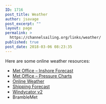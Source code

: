 ```yaml
---
ID: 1716
post_title: Weather
author: jsavage
post_excerpt: ""
layout: page
permalink: >
  https://channelsailing.org/links/weather/
published: true
post_date: 2018-03-06 08:23:35
---
```

Here are some online weather resources:
<ul class="xoxo blogroll">
 	<li><a title="The Inshore Forecast from the UK Metoffice" href="http://www.metoffice.gov.uk/weather/marine/inshore_forecast.html">Met Office – Inshore Forecast</a></li>
 	<li><a title="The Metoffice’s 84 hour Surface Pressure Charts" href="http://www.metoffice.gov.uk/weather/uk/surface_pressure.html" target="_blank" rel="noopener noreferrer">Met Office – Pressure Charts</a></li>
 	<li><a title="Online Weather" href="http://www.onlineweather.com/v4/uk/regional/RFENSE.html">Online Weather</a></li>
 	<li><a title="The Shipping Forecast from the UK Metoffice" href="http://www.metoffice.gov.uk/weather/marine/shipping_forecast.html">Shipping Forecast</a></li>
 	<li><a title="Live weather reports from the Solent and beyond" href="http://weather.ianmillard.com/windycator/#!/11/50.7979/-1.3163" target="_blank" rel="noopener noreferrer">Windycator v2</a></li>
 	<li>BrambleMet</li>
</ul>